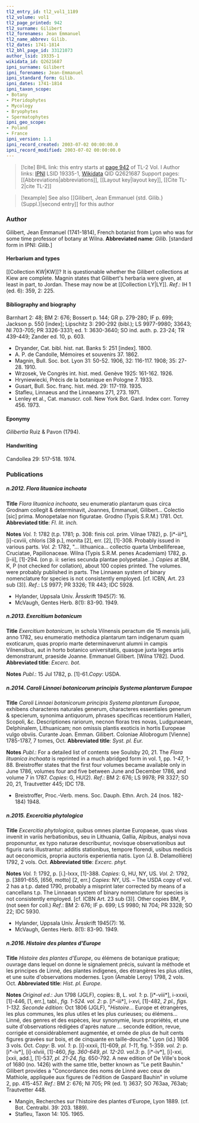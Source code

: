 ```yaml
---
tl2_entry_id: tl2_vol1_1189
tl2_volume: vol1
tl2_page_printed: 942
tl2_surname: Gilibert
tl2_forenames: Jean Emmanuel
tl2_name_abbrev: Gilib.
tl2_dates: 1741-1814
tl2_bhl_page_id: 33121073
author_lsid: 19335-1
wikidata_id: Q2621687
ipni_surname: Gilibert
ipni_forenames: Jean-Emmanuel
ipni_standard_form: Gilib.
ipni_dates: 1741-1814
ipni_taxon_scope: 
- Botany
- Pteridophytes
- Mycology
- Bryophytes
- Spermatophytes
ipni_geo_scope: 
- Poland
- France
ipni_version: 1.1
ipni_record_created: 2003-07-02 00:00:00.0
ipni_record_modified: 2003-07-02 00:00:00.0
---
```


> [!cite] BHL link: this entry starts at [page 942](https://www.biodiversitylibrary.org/page/33121073) of TL-2 Vol. I
> Author links: [IPNI](https://www.ipni.org/a/19335-1) LSID 19335-1, [Wikidata](https://www.wikidata.org/wiki/Q2621687) QID Q2621687
> Support pages: [[Abbreviations|abbreviations]], [[Layout key|layout key]], [[Cite TL-2|cite TL-2]]

> [!example] See also [[Gilibert, Jean Emmanuel {std. Gilib.} (Suppl.)|second entry]] for this author

### Author

Gilibert, Jean Emmanuel (1741-1814), French botanist from Lyon who was for some time professor of botany at Wilna. 
**Abbreviated name**: *Gilib.* \[standard form in IPNI: *Gilib.*\]

#### Herbarium and types

[[Collection KW|KW]]? It is questionable whether the Gilibert collections at Kiew are complete. Magnin states that Gilibert's herbaria were given, at least in part, to Jordan. These may now be at [[Collection LY|LY]].
*Ref*.: IH 1 (ed. 6): 359, 2: 225.

#### Bibliography and biography

Barnhart 2: 48; BM 2: 676; Bossert p. 144; GR p. 279-280; IF p. 699; Jackson p. 550 \[index\]; Lipschitz 3: 290-292 (bibl.); LS 9977-9980; 33643; NI 703-705; PR 3326-3331; ed. 1: 3630-3640; SO ind. auth. p. 23-24; TR 439-449; Zander ed. 10, p. 603.
- Dryander, Cat. bibl. hist. nat. Banks 5: 251 \[index\]. 1800.
- A. P. de Candolle, Mémoires et souvenirs 37. 1862.
- Magnin, Bull. Soc. bot. Lyon 31: 50-52. 1906, 32: 116-117. 1908; 35: 27-28. 1910.
- Wrzosek, Ve Congrès int. hist. med. Genève 1925: 161-162. 1926.
- Hryniewiecki, Précis de la botanique en Pologne 7. 1933.
- Gusart, Bull. Soc. franç. hist. méd. 29: 117-119. 1935.
- Stafleu, Linnaeus and the Linnaeans 271, 273. 1971.
- Lenley et al., Cat. manuscr. coll. New York Bot. Gard. Index corr. Torrey 456. 1973.

#### Eponymy

*Gilibertia* Ruiz & Pavon (1794).

#### Handwriting

Candollea 29: 517-518. 1974.

### Publications

##### n.2012. Flora lituanica inchoata

**Title**
*Flora lituanica inchoata*, seu enumeratio plantarum quas circa Grodnam collegit & determinavit, Joannes, Emmanuel, Gilibert... Colectio \[sic\] prima. Monopetalae non figuratae. Grodno (Typis S.R.M.) 1781. Oct.
**Abbreviated title**: *Fl. lit. inch.*

**Notes**
*Vol. 1*: 1782 (t.p. 1781; p. 308: finis col. prim. Vilnae 1782), p. \[i\*-iii\*\], \[i\]-cxviii, chloris \[38 p.\], monita \[2\], err. \[2\], \[1\]-308. Probably issued in various parts.
*Vol. 2*: 1782, "... lithuanica... collectio quarta Umbellifereae, Cruciatae, Papilionaceae. Wilna (Typis S.R.M. penes Academiam) 1782, p. \[i-ii\], \[1\]-294. (on p. ii: series secunda plantae polypetalae...)
*Copies* at BM, K, P (not checked for collation), about 100 copies printed. The volumes.
were probably published in parts. The Linnaean system of binary nomenclature for species is not consistently employed. \[cf. ICBN, Art. 23 sub (3)\].
*Ref*.: LS 9977; PR 3326; TR 443; IDC 5928.
- Hylander, Uppsala Univ. Årsskrift 1945(7): 16.
- McVaugh, Gentes Herb. 8(1): 83-90. 1949.

##### n.2013. Exercitium botanicum

**Title**
*Exercitium botanicum*, in schola Vilnensis peractum die 15 mensis julii, anno 1782, seu enumeratio methodica plantarum tarn indigenarum quam exoticarum, quas proprio marte determinaverunt alumni in campis Vilnensibus, aut in horto botanico universitatis, quasque juxta leges artis demonstrarunt, praeside Joanne. Emmanuel Gilibert. \[Wilna 1782\]. Duod.
**Abbreviated title**: *Excerc. bot.*

**Notes**
*Publ*.: 15 Jul 1782, p. \[1\]-61.*Copy*: USDA.

##### n.2014. Caroli Linnaei botanicorum principis Systema plantarum Europae

**Title**
*Caroli Linnaei botanicorum principis Systema plantarum Europae*, exhibens characteres naturales generum, characteres essentiales generum & specierum, synonima antiquorum, phrases specificas recentiorum Halleri, Scopoli, &c. Descriptiones rariorum, necnon floras tres novas, Ludgunaeam, Delphinalem, Lithuanicam; non omissis plantis exoticis in hortis Europeae vulgo obviis. Curante Joan. Emman. Gilibert. Coloniae Allobrogum \[Vienne\] 1785-1787, 7 tomes, Oct.
**Abbreviated title**: *Syst. pl. Eur.*

**Notes**
*Publ*.: For a detailed list of contents see Soulsby 20, 21. The *Flora lituanica inchoata* is reprinted in a much abridged form in vol. 1, pp. 1-47, 1-88. Breistroffer states that the first four volumes became available only in June 1786, volumes four and five between June and December 1786, and volume 7 in 1787. *Copies*: G, HU(2).
*Ref*.: BM 2: 676; LS 9978; PR 3327; SO 20, 21, Trautvetter 445; IDC 178.
- Breistroffer, Proc.-Verb. mens. Soc. Dauph. Ethn. Arch. 24 (nos. 182-184) 1948.

##### n.2015. Excercitia phytologica

**Title**
*Excercitia phytologica*, quibus omnes plantae Europaeae, quas vivas invenit in variis herbationibus, seu in Lithuania, Gallia, Alpibus, analysi nova proponuntur, ex typo naturae describuntur, novisque observationibus aut figuris raris illustrantur: additis stationibus, tempore florendi, usibus medicis aut oeconomicis, propria auctoris experientia natis. Lyon (J. B. Delamollière) 1792, 2 vols. Oct.
**Abbreviated title**: *Excerc. phyt.*

**Notes**
*Vol. 1*: 1792, p. \[i.\]-lxxx, \[1\]-388. *Copies*: G, HU, NY, US.
*Vol. 2*: 1792, p. \[3891-655, \[656, motto\] \[2, err.\] *Copies*: NY, US. – The USDA copy of vol. 2 has a t.p. dated 1790, probably a misprint later corrected by means of a cancellans t.p.
The Linnaean system of binary nomenclature for species is not consistently employed.
\[cf. ICBN Art. 23 sub (3)\]. Other copies BM, P, (not seen for coll.)
*Ref*.: BM 2: 676; IF p. 699; LS 9980; NI 704; PR 3328; SO 22; IDC 5930.
- Hylander, Uppsala Univ. Årsskrift 1945(7): 16.
- McVaugh, Gentes Herb. 8(1): 83-90. 1949.

##### n.2016. Histoire des plantes d'Europe

**Title**
*Histoire des plantes d'Europe*, ou élémens de botanique pratique; ouvrage dans lequel on donne le signalement précis, suivant la méthode et les principes de Linné, des plantes indigenes, des étrangères les plus utiles, et une suite d'observations modernes. Lyon (Amable Leroy) 1798, 2 vols. Oct.
**Abbreviated title**: *Hist. pl. Europe*.

**Notes**
*Original ed*.: Jun 1798 (JGLF), copies: B, L.
*vol. 1*: p. \[i\*-viii\*\], i-xxxii, \[1\]-446, \[1, err.\], tabl., *fig. 1-524. vol. 2*: p. \[i\*-iii\*\], i-xvi, \[1\]-482, *2 pl., figs. 1-132.*
*Seconde édition*: Oct 1806 (JGLF), "*Histoire*... Europe et étrangères, les plus communes, les plus utiles et les plus curieuses; ou élémens... Linné, des genres et des espèces, leur synonymie, leurs propriétés, et une suite d'observations rédigées d'après nature ... seconde édition, revue, corrigée et considérablement augmentée, et ornée de plus de huit cents figures gravées sur bois, et de cinquante en taille-douche." Lyon (id.) 1806 3 vols. Oct. *Copy*: B.
*vol. 1*: p. \[i\]-xxxii, \[1\]-609, *pl. 1-11*, fig. 1-359.
*vol. 2*: p. \[i\*-iv\*\], \[i\]-xlviii, \[1\]-460, *fig. 360-649*, *pl. 12-20.*
*vol.3*: p. \[i\*-iv\*\], \[i\]-xxi, \[xxii, add.\], \[1\]-537, *pl. 21-24, fig.* 650-792.
A new edition of De Ville's book of 1680 (no. 1426) with the same title, better known as "Le petit Bauhin." Gilibert provides a "Concordance des noms de Linné avec ceux de Mathiole, appliquée aux figures de l'édition de Gaspard Bauhin" in volume 2, pp. 415-457.
*Ref*.: BM 2: 676; NI 705; PR (ed. 1) 3637; SO 763aa, 763ab; Trautvetter 448.
- Mangin, Recherches sur l'histoire des plantes d'Europe, Lyon 1889. (cf. Bot. Centralbl. 39: 203. 1889).
- Stafleu, Taxon 14: 105. 1965.

